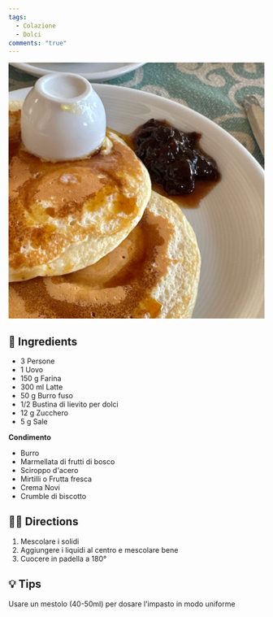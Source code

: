 ```yaml
---
tags:
  - Colazione
  - Dolci
comments: "true"
---
```


![](../images/pancakes.jpeg)

## 🧾 Ingredients

- 3 Persone
- 1 Uovo
- 150 g Farina
- 300 ml Latte
- 50 g Burro fuso
- 1/2 Bustina di lievito per dolci
- 12 g Zucchero
- 5 g Sale

**Condimento**

- Burro
- Marmellata di frutti di bosco
- Sciroppo d'acero
- Mirtilli o Frutta fresca
- Crema Novi
- Crumble di biscotto

## 👩‍🍳 Directions

1. Mescolare i solidi
2. Aggiungere i liquidi al centro e mescolare bene
3. Cuocere in padella a 180°

## 💡 Tips

Usare un mestolo (40-50ml) per dosare l'impasto in modo uniforme
